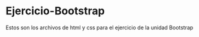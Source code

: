 # Ejercicio-Bootstrap
Estos son los archivos de html y css para el ejercicio de la unidad Bootstrap
